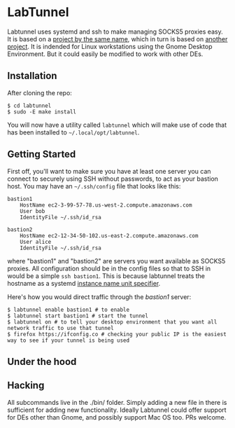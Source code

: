 # LabTunnel

Labtunnel uses systemd and ssh to make managing SOCKS5 proxies easy. It is based on a [project by the same name](https://github.com/renxida/labtunnel), which in turn is based on [another project](https://gist.github.com/drmalex07/c0f9304deea566842490). It is indended for Linux workstations using the Gnome Desktop Environment. But it could easily be modified to work with other DEs.

##	Installation

After cloning the repo:

```
$ cd labtunnel
$ sudo -E make install
```

You will now have a utility called `labtunnel` which will make use of code that has been installed to `~/.local/opt/labtunnel`.

##	Getting Started

First off, you'll want to make sure you have at least one server you can connect to securely using SSH without passwords, to act as your bastion host. You may have an `~/.ssh/config` file that looks like this:

```
bastion1
	HostName ec2-3-99-57-78.us-west-2.compute.amazonaws.com
	User bob
	IdentityFile ~/.ssh/id_rsa

bastion2
    HostName ec2-12-34-50-102.us-east-2.compute.amazonaws.com
    User alice
    IdentityFile ~/.ssh/id_rsa
```

where "bastion1" and "bastion2" are servers you want available as SOCKS5 proxies. All configuration should be in the config files so that to SSH in would be a simple `ssh bastion1`. This is because labtunnel treats the hostname as a systemd [instance name unit specifier](https://www.freedesktop.org/software/systemd/man/systemd.unit.html#Specifiers).

Here's how you would direct traffic through the _bastion1_ server:

```
$ labtunnel enable bastion1 # to enable
$ labtunnel start bastion1 # start the tunnel
$ labtunnel on # to tell your desktop environment that you want all network traffic to use that tunnel
$ firefox https://ifconfig.co # checking your public IP is the easiest way to see if your tunnel is being used
```

## Under the hood



## Hacking

All subcommands live in the ./bin/ folder. Simply adding a new file in there is sufficient for adding new functionality. Ideally Labtunnel could offer support for DEs other than Gnome, and possibly support Mac OS too. PRs welcome.